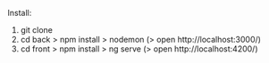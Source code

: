 Install:

1) git clone
2) cd back > npm install > nodemon (> open http://localhost:3000/)
3) cd front > npm install > ng serve (> open http://localhost:4200/)